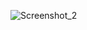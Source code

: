 ![Screenshot_2](https://user-images.githubusercontent.com/69751083/197002043-fed358e3-d3b9-42e4-aea1-d2d2b3479961.png)
